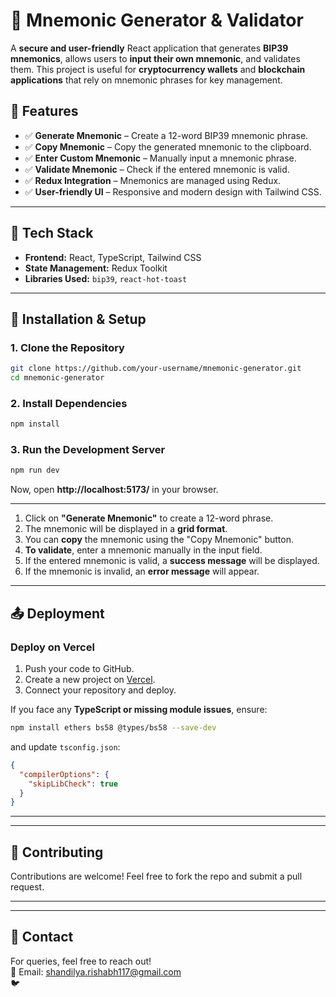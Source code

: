 # 🔑 Mnemonic Generator & Validator

A **secure and user-friendly** React application that generates **BIP39 mnemonics**, allows users to **input their own mnemonic**, and validates them. This project is useful for **cryptocurrency wallets** and **blockchain applications** that rely on mnemonic phrases for key management.

## 🚀 Features
- ✅ **Generate Mnemonic** – Create a 12-word BIP39 mnemonic phrase.  
- ✅ **Copy Mnemonic** – Copy the generated mnemonic to the clipboard.  
- ✅ **Enter Custom Mnemonic** – Manually input a mnemonic phrase.  
- ✅ **Validate Mnemonic** – Check if the entered mnemonic is valid.  
- ✅ **Redux Integration** – Mnemonics are managed using Redux.  
- ✅ **User-friendly UI** – Responsive and modern design with Tailwind CSS.  

---

## 🏰 Tech Stack
- **Frontend:** React, TypeScript, Tailwind CSS  
- **State Management:** Redux Toolkit  
- **Libraries Used:** `bip39`, `react-hot-toast`  

---

## 📌 Installation & Setup
### **1. Clone the Repository**
```sh
git clone https://github.com/your-username/mnemonic-generator.git
cd mnemonic-generator
```

### **2. Install Dependencies**
```sh
npm install
```

### **3. Run the Development Server**
```sh
npm run dev
```
Now, open **http://localhost:5173/** in your browser.

---

 
1. Click on **"Generate Mnemonic"** to create a 12-word phrase.
2. The mnemonic will be displayed in a **grid format**.
3. You can **copy** the mnemonic using the "Copy Mnemonic" button.
4. **To validate**, enter a mnemonic manually in the input field.
5. If the entered mnemonic is valid, a **success message** will be displayed.
6. If the mnemonic is invalid, an **error message** will appear.

---

## 📤 Deployment
### **Deploy on Vercel**
1. Push your code to GitHub.
2. Create a new project on [Vercel](https://vercel.com/).
3. Connect your repository and deploy.

If you face any **TypeScript or missing module issues**, ensure:
```sh
npm install ethers bs58 @types/bs58 --save-dev
```
and update `tsconfig.json`:
```json
{
  "compilerOptions": {
    "skipLibCheck": true
  }
}
```

---

 

---

 

## 🐝 Contributing
Contributions are welcome! Feel free to fork the repo and submit a pull request.

---



---

## 💌 Contact
For queries, feel free to reach out!  
📧 Email: [shandilya.rishabh117@gmail.com](mailto:shandilya.rishabh117@gmail.com)  
🐦

